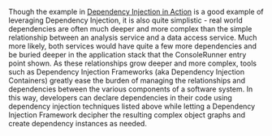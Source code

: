 Though the example in <a href="#dependencyinjectioninaction">Dependency Injection in Action</a> is a good example of leveraging Dependency Injection, it is also quite simplistic - real world dependencies are often much deeper and more complex than the simple relationship between an analysis service and a data access service. 
Much more likely, both services would have quite a few more dependencies and be buried deeper in the application stack that the ConsoleRunner entry point shown. 
As these relationships grow deeper and more complex, tools such as Dependency Injection Frameworks (aka Dependency Injection Containers) greatly ease the burden of managing the relationships and dependencies between the various components of a software system. 
In this way, developers can declare dependencies in their code using dependency injection techniques listed above while letting a Dependency Injection Framework decipher the resulting complex object graphs and create dependency instances as needed.